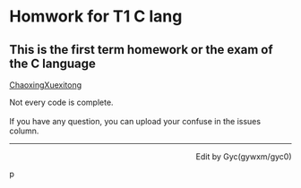 # Homwork for T1 C lang
## This is the first term homework or the exam of the C language  
[ChaoxingXuexitong](http://xuexi365.net/ "学习是一种信仰")

Not every code is complete.<br>
<br>
If you have any question, you can upload your confuse in the issues column.<br>

***

<p align="right">Edit by Gyc(gywxm/gyc0)</p>p
